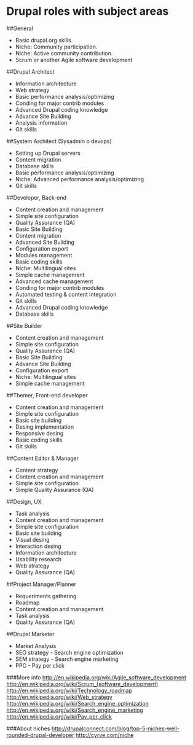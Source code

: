 # Drupal roles with subject areas

##General
* Basic drupal.org skills.
* Niche: Community participation.
* Niche: Active community contribution.
* Scrum or another Agile software development

##Drupal Architect
* Information architecture
* Web strategy
* Basic performance analysis/optimizing
* Conding for major contrib modules
* Advanced Drupal coding knowledge
* Advance Site Building
* Analysis information
* Git skills

##System Architect (Sysadmin o devops)
* Setting up Drupal servers
* Content migration
* Database skills
* Basic performance analysis/optimizing
* Niche: Advanced performance analysis/optimizing
* Git skills

##Developer, Back-end
* Content creation and management
* Simple site configuration
* Quality Assurance (QA)
* Basic Site Building
* Content migration
* Advanced Site Building
* Configuration export
* Modules management
* Basic coding skills
* Niche: Multilingual sites
* Simple cache management
* Advanced cache management
* Conding for major contrib modules
* Automated testing & content integration
* Git skills
* Advanced Drupal coding knowledge
* Database skills

##Site Builder
* Content creation and management
* Simple site configuration
* Quality Assurance (QA)
* Basic Site Building
* Advance Site Building
* Configuration export
* Niche: Multilingual sites
* Simple cache management

##Themer, Front-end developer
* Content creation and management
* Simple site configuration
* Basic site building
* Desing implementation
* Responsive desing
* Basic coding skills
* Git skills

##Content Editor & Manager
* Content strategy
* Content creation and management
* Simple site configuration
* Simple Quality Assurance (QA)

##Design, UX
* Task analysis
* Content creation and management
* Simple site configuration
* Basic site building
* Visual desing
* Interaction desing
* Information architecture
* Usability research
* Web strategy
* Quality Assurance (QA)

##Project Manager/Planner
* Requeriments gathering
* Roadmap
* Content creation and management
* Task analysis
* Quality Assurance (QA)


##Drupal Marketer
* Market Analysis
* SEO strategy - Search engine optimization
* SEM strategy - Search engine marketing
* PPC - Pay per click

###More info
http://en.wikipedia.org/wiki/Agile_software_development
http://en.wikipedia.org/wiki/Scrum_(software_development)
http://en.wikipedia.org/wiki/Technology_roadmap
http://en.wikipedia.org/wiki/Web_strategy
http://en.wikipedia.org/wiki/Search_engine_optimization
http://en.wikipedia.org/wiki/Search_engine_marketing
http://en.wikipedia.org/wiki/Pay_per_click

###About niches
http://drupalconnect.com/blog/top-5-niches-well-rounded-drupal-developer
http://cyrve.com/niche
